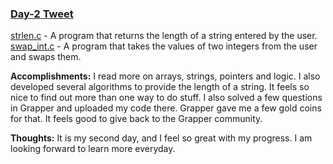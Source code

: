 ### [Day-2 Tweet](https://twitter.com/BetaScribbles/status/1423008235175481346)

[strlen.c](strlen.c) - A program that returns the length of a string entered by the user.
[swap_int.c](swap_int.c) - A program that takes the values of two integers from the user and swaps them.

**Accomplishments:** I read more on arrays, strings, pointers and logic. I also developed several algorithms to provide the length of a string. It feels so nice to find out more than one way to do stuff. I also solved a few questions in Grapper and uploaded my code there. Grapper gave me a few gold coins for that. It feels good to give back to the Grapper community.

**Thoughts:** It is my second day, and I feel so great with my progress. I am looking forward to learn more everyday.

